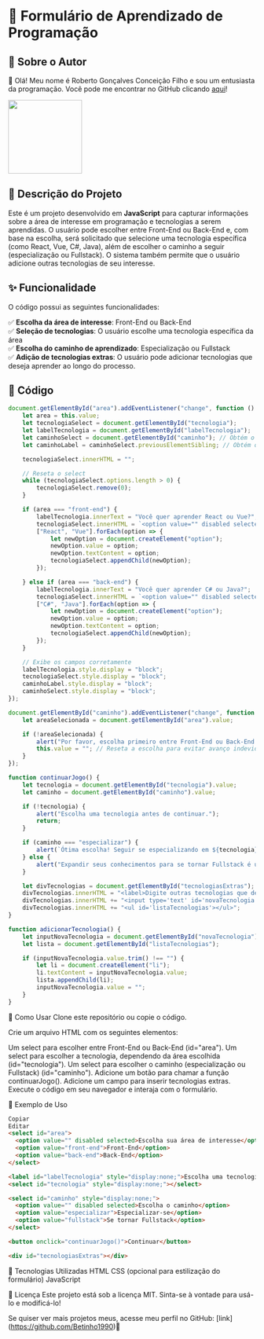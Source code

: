# 📌 Formulário de Aprendizado de Programação

## 🧑 Sobre o Autor

👋 Olá! Meu nome é Roberto Gonçalves Conceição Filho e sou um entusiasta da programação. Você pode me encontrar no GitHub clicando [aqui](https://github.com/Betinho1990)!

<img src = "https://avatars.githubusercontent.com/u/194714356?v=4" width="150" height="150">

## 🚀 Descrição do Projeto

Este é um projeto desenvolvido em **JavaScript** para capturar informações sobre a área de interesse em programação e tecnologias a serem aprendidas. O usuário pode escolher entre Front-End ou Back-End e, com base na escolha, será solicitado que selecione uma tecnologia específica (como React, Vue, C#, Java), além de escolher o caminho a seguir (especialização ou Fullstack). O sistema também permite que o usuário adicione outras tecnologias de seu interesse.

## ✨ Funcionalidade

O código possui as seguintes funcionalidades:

✅ **Escolha da área de interesse**: Front-End ou Back-End  
✅ **Seleção de tecnologias**: O usuário escolhe uma tecnologia específica da área  
✅ **Escolha do caminho de aprendizado**: Especialização ou Fullstack  
✅ **Adição de tecnologias extras**: O usuário pode adicionar tecnologias que deseja aprender ao longo do processo.

## 📝 Código

```javascript
document.getElementById("area").addEventListener("change", function () {
    let area = this.value;
    let tecnologiaSelect = document.getElementById("tecnologia");
    let labelTecnologia = document.getElementById("labelTecnologia");
    let caminhoSelect = document.getElementById("caminho"); // Obtém o select de especialização
    let caminhoLabel = caminhoSelect.previousElementSibling; // Obtém o label acima dele

    tecnologiaSelect.innerHTML = "";

    // Reseta o select
    while (tecnologiaSelect.options.length > 0) {
        tecnologiaSelect.remove(0);
    }

    if (area === "front-end") {
        labelTecnologia.innerText = "Você quer aprender React ou Vue?";
        tecnologiaSelect.innerHTML = `<option value="" disabled selected>Selecione uma opção</option>`;
        ["React", "Vue"].forEach(option => {
            let newOption = document.createElement("option");
            newOption.value = option;
            newOption.textContent = option;
            tecnologiaSelect.appendChild(newOption);
        });

    } else if (area === "back-end") {
        labelTecnologia.innerText = "Você quer aprender C# ou Java?";
        tecnologiaSelect.innerHTML = `<option value="" disabled selected>Selecione uma opção</option>`;
        ["C#", "Java"].forEach(option => {
            let newOption = document.createElement("option");
            newOption.value = option;
            newOption.textContent = option;
            tecnologiaSelect.appendChild(newOption);
        });
    }

    // Exibe os campos corretamente
    labelTecnologia.style.display = "block";
    tecnologiaSelect.style.display = "block";
    caminhoLabel.style.display = "block";
    caminhoSelect.style.display = "block";
});

document.getElementById("caminho").addEventListener("change", function () {
    let areaSelecionada = document.getElementById("area").value;

    if (!areaSelecionada) {
        alert("Por favor, escolha primeiro entre Front-End ou Back-End antes de continuar.");
        this.value = ""; // Reseta a escolha para evitar avanço indevido
    }
});

function continuarJogo() {
    let tecnologia = document.getElementById("tecnologia").value;
    let caminho = document.getElementById("caminho").value;

    if (!tecnologia) {
        alert("Escolha uma tecnologia antes de continuar.");
        return;
    }

    if (caminho === "especializar") {
        alert(`Ótima escolha! Seguir se especializando em ${tecnologia} vai te tornar um expert.`);
    } else {
        alert("Expandir seus conhecimentos para se tornar Fullstack é um grande passo!");
    }

    let divTecnologias = document.getElementById("tecnologiasExtras");
    divTecnologias.innerHTML = "<label>Digite outras tecnologias que deseja aprender:</label>";
    divTecnologias.innerHTML += "<input type='text' id='novaTecnologia'><button onclick='adicionarTecnologia()'>Adicionar</button>";
    divTecnologias.innerHTML += "<ul id='listaTecnologias'></ul>";
}

function adicionarTecnologia() {
    let inputNovaTecnologia = document.getElementById("novaTecnologia");
    let lista = document.getElementById("listaTecnologias");

    if (inputNovaTecnologia.value.trim() !== "") {
        let li = document.createElement("li");
        li.textContent = inputNovaTecnologia.value;
        lista.appendChild(li);
        inputNovaTecnologia.value = "";
    }
}
```
📌 Como Usar
Clone este repositório ou copie o código.

Crie um arquivo HTML com os seguintes elementos:

Um select para escolher entre Front-End ou Back-End (id="area").
Um select para escolher a tecnologia, dependendo da área escolhida (id="tecnologia").
Um select para escolher o caminho (especialização ou Fullstack) (id="caminho").
Adicione um botão para chamar a função continuarJogo().
Adicione um campo para inserir tecnologias extras.
Execute o código em seu navegador e interaja com o formulário.

🎨 Exemplo de Uso
```html
Copiar
Editar
<select id="area">
  <option value="" disabled selected>Escolha sua área de interesse</option>
  <option value="front-end">Front-End</option>
  <option value="back-end">Back-End</option>
</select>

<label id="labelTecnologia" style="display:none;">Escolha uma tecnologia</label>
<select id="tecnologia" style="display:none;"></select>

<select id="caminho" style="display:none;">
  <option value="" disabled selected>Escolha o caminho</option>
  <option value="especializar">Especializar-se</option>
  <option value="fullstack">Se tornar Fullstack</option>
</select>

<button onclick="continuarJogo()">Continuar</button>

<div id="tecnologiasExtras"></div>
```
🔗 Tecnologias Utilizadas
HTML
CSS (opcional para estilização do formulário)
JavaScript

📜 Licença
Este projeto está sob a licença MIT. Sinta-se à vontade para usá-lo e modificá-lo!

Se quiser ver mais projetos meus, acesse meu perfil no GitHub: [link] (https://github.com/Betinho1990)🚀
